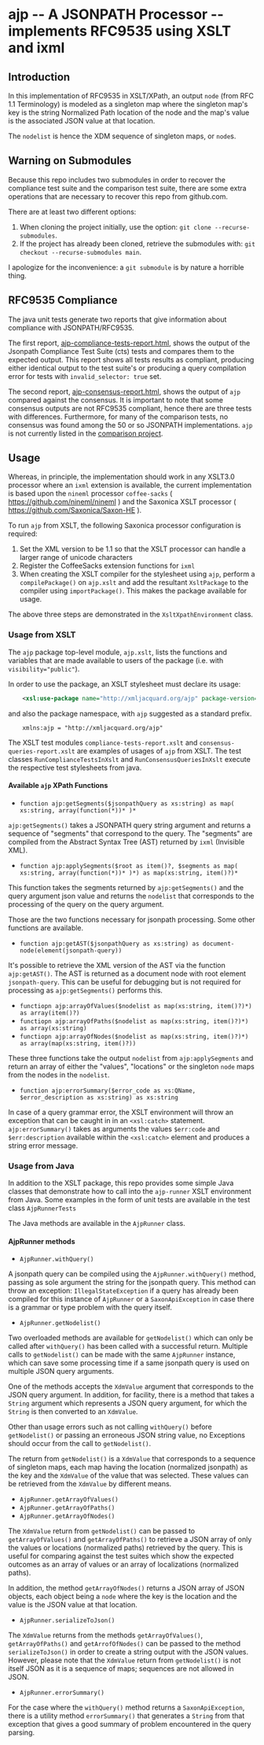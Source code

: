 # ajp -- A JSONPATH Processor -- implements RFC9535 using XSLT and ixml #

## Introduction ##

In this implementation of RFC9535 in XSLT/XPath, 
an output `node` (from RFC 1.1 Terminology) is modeled as a singleton map
where the singleton map's key is the string Normalized Path location 
of the node and the map's value is the associated JSON value at that location.

The `nodelist` is hence the XDM sequence of singleton maps, or `node`s. 

## Warning on Submodules ##

Because this repo includes two submodules in order to recover the compliance test suite
and the comparison test suite, there are some extra operations that are necessary to recover 
this repo from github.com.

There are at least two different options:

1. When cloning the project initially, use the option:  `git clone --recurse-submodules`.
2. If the project has already been cloned, retrieve the submodules with: `git checkout --recurse-submodules main`.

I apologize for the inconvenience: a `git submodule` is by nature a horrible thing.

## RFC9535 Compliance ##

The java unit tests generate two reports that give information about 
compliance with JSONPATH/RFC9535.

The first report, 
[ajp-compliance-tests-report.html](https://xmljacquard.github.io/ajp/ajp-compliance-tests-report.html),
shows the output of the Jsonpath Compliance Test Suite (cts) tests 
and compares them to the expected output. This report shows all 
tests results as compliant, producing either identical output to the 
test suite's or producing a query compilation error for tests with
`invalid_selector: true` set.

The second report,
[ajp-consensus-report.html](https://xmljacquard.github.io/ajp/ajp-consensus-report.html),
shows the output of `ajp` compared against the consensus. It is important to note
that some consensus outputs are not RFC9535 compliant, hence there are
three tests with differences. Furthermore, for many of the comparison tests,
no consensus was found among the 50 or so JSONPATH implementations. `ajp` 
is not currently listed in the [comparison project](https://github.com/cburgmer/json-path-comparison). 

## Usage ##

Whereas, in principle, the implementation should work in any XSLT3.0 processor 
where an `ixml` extension is available, the current implementation is based 
upon the `nineml` processor `coffee-sacks` ( https://github.com/nineml/nineml )
and the Saxonica XSLT processor ( https://github.com/Saxonica/Saxon-HE ).

To run `ajp` from XSLT, the following Saxonica processor configuration is required:

1. Set the XML version to be 1.1 so that the XSLT processor can handle a larger
range of unicode characters
2. Register the CoffeeSacks extension functions for `ixml`
3. When creating the XSLT compiler for the stylesheet using `ajp`, perform
a `compilePackage()` on `ajp.xslt` and add the resultant `XsltPackage`
to the compiler using `importPackage()`. This makes the package available for usage.

The above three steps are demonstrated in the `XsltXpathEnvironment` class.

### Usage from XSLT ###

The `ajp` package top-level module, `ajp.xslt`, lists the functions and variables
that are made available to users of the package (i.e. with `visibility="public"`).

In order to use the package, an XSLT stylesheet must declare its usage:

```xml
    <xsl:use-package name="http://xmljacquard.org/ajp" package-version="*"/>
```
and also the package namespace, with `ajp` suggested as a standard prefix.

```
    xmlns:ajp = "http://xmljacquard.org/ajp"
```

The XSLT test modules `compliance-tests-report.xslt` 
and `consensus-queries-report.xslt`
are  examples of usages of `ajp` from XSLT. The test classes
`RunComplianceTestsInXslt` and `RunConsensusQueriesInXslt` execute the
respective test stylesheets from java.

#### Available `ajp` XPath Functions ####

- `function ajp:getSegments($jsonpathQuery as xs:string) as map( xs:string, array(function(*))* )*` 

`ajp:getSegments()` takes a JSONPATH query string argument and returns a sequence of "segments" that 
correspond to the query. The "segments" are compiled from the Abstract Syntax Tree (AST) returned 
by `ixml` (Invisible XML).

- `function ajp:applySegments($root as item()?, $segments as map( xs:string, array(function(*))* )*) as map(xs:string, item()?)* `

This function takes the segments returned by `ajp:getSegments()` and the query argument json value and 
returns the `nodelist` that corresponds to the processing of the query on the query argument.

Those are the two functions necessary for jsonpath processing.  Some other functions are available.

- `function ajp:getAST($jsonpathQuery as xs:string) as document-node(element(jsonpath-query))`

It's possible to retrieve the XML version of the AST via the function `ajp:getAST()`.
The AST is returned as a document node with root element `jsonpath-query`.
This can be useful for debugging but is not required for processing as `ajp:getSegments()` performs this.

- `functiopn ajp:arrayOfValues($nodelist as map(xs:string, item()?)*) as array(item()?)`
- `functiopn ajp:arrayOfPaths($nodelist as map(xs:string, item()?)*) as array(xs:string)`
- `functiopn ajp:arrayOfNodes($nodelist as map(xs:string, item()?)*) as array(map(xs:string, item()?))`

These three functions take the output `nodelist` from `ajp:applySegments` and return an array of either 
the "values", "locations" or the singleton `node` maps from the nodes in the `nodelist`.

- `function ajp:errorSummary($error_code as xs:QName, $error_description as xs:string) as xs:string`

In case of a query grammar error, the XSLT environment will throw an exception that can be caught in in an
`<xsl:catch>` statement. `ajp:errorSummary()` takes as arguments the values `$err:code` and `$err:description` 
available within the `<xsl:catch>` element and produces a string error message.

### Usage from Java ###

In addition to the XSLT package, this repo provides some simple Java classes that demonstrate how to call
into the `ajp-runner` XSLT environment from Java. 
Some examples in the form of unit tests are available in the test class `AjpRunnerTests`

The Java methods are available in the `AjpRunner` class.

#### AjpRunner methods ####

- `AjpRunner.withQuery()`

A jsonpath query can be compiled using the `AjpRunner.withQuery()` method, passing as sole argument the 
string for the jsonpath query.  This method can throw an exception: `IllegalStateException` if a query has already 
been compiled for this instance of `AjpRunner` or a `SaxonApiException` in case there is a grammar or type 
problem with the query itself.

- `AjpRunner.getNodelist()`

Two overloaded methods are available for `getNodelist()` which can only be called after `withQuery()` has been called
with a successful return. Multiple calls to `getNodelist()` can be made with the same `AjpRunner` instance, which
can save some processing time if a same jsonpath query is used on multiple JSON query arguments.

One of the methods accepts the `XdmValue` argument that corresponds to the JSON query argument. In addition, for 
facility, there is a method that takes a `String` argument which represents a JSON query argument, for which
the `String` is then converted to an `XdmValue`.

Other than usage errors such as not calling `withQuery()` before `getNodelist()`
or passing an erroneous JSON string value,
no Exceptions should occur from the call to `getNodelist()`.

The return from `getNodelist()` is a `XdmValue` that corresponds to a sequence of singleton maps, each map having the
location (normalized jsonpath) as the key and the `XdmValue` of the value that was selected.  These values can be 
retrieved from the `XdmValue` by different means.

- `AjpRunner.getArrayOfValues()`
- `AjpRunner.getArrayOfPaths()`
- `AjpRunner.getArrayOfNodes()`

The `XdmValue` return from `getNodelist()` can be passed to `getArrayOfValues()` 
and `getArrayOfPaths()` to retrieve a JSON array of 
only the values or locations (normalized paths) retrieved by the query. This is useful 
for comparing against the test suites which show the
expected outcomes as an array of values or an array of localizations (normalized paths).

In addition, the method `getArrayOfNodes()` returns a JSON array of JSON objects, each object being a `node`
where the key is the location and the value is the JSON value at that location.

- `AjpRunner.serializeToJson()`

The `XdmValue` returns from the methods `getArrayOfValues()`, `getArrayOfPaths()` and `getArrofOfNodes()`
can be passed to the method `serializeToJson()` in order to
create a string output with the JSON values.  However, please note that the `XdmValue` 
return from `getNodelist()` is not
itself JSON as it is a sequence of maps; sequences are not allowed in JSON.  

- `AjpRunner.errorSummary()`

For the case where the `withQuery()` method returns a `SaxonApiException`, there is a utility method
`errorSummary()`
that generates a `String` from that exception that gives a good summary of problem encountered
in the query parsing.